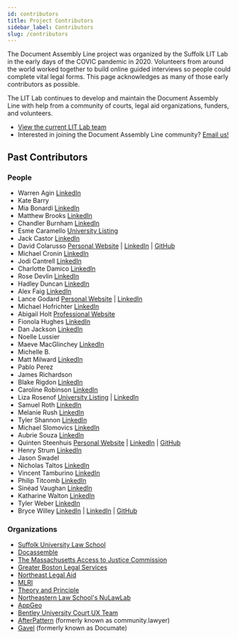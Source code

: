 ```yaml
---
id: contributors 
title: Project Contributors
sidebar_label: Contributors
slug: /contributors
---
```


The Document Assembly Line project was organized by the Suffolk LIT Lab in the early days of the COVIC pandemic in 2020. Volunteers from around the world worked together to build online guided interviews so people could complete vital legal forms. This page acknowledges as many of those early contributors as possible.

The LIT Lab continues to develop and maintain the Document Assembly Line with help from a community of courts, legal aid organizations, funders, and volunteers.

* [View the current LIT Lab team](https://suffolklitlab.org/team/)
* Interested in joining the Document Assembly Line community? [Email us!](mailto:litlab@suffolk.edu)

## Past Contributors

### People 

* Warren Agin [LinkedIn](https://www.linkedin.com/in/warren-e-agin-a50b0/)
* Kate Barry
* Mia Bonardi [LinkedIn](https://www.linkedin.com/in/miabonardi/)
* Matthew Brooks [LinkedIn](https://www.linkedin.com/in/matthew-brooks-he-him-ab944315/)
* Chandler Burnham [LinkedIn](https://www.linkedin.com/in/chandler-burnham/)
* Esme Caramello  [University Listing](https://hls.harvard.edu/faculty/directory/10132/Caramello)
* Jack Castor [LinkedIn](https://www.linkedin.com/in/jcastor/)
* David Colarusso [Personal Website](http://www.davidcolarusso.com/) | [LinkedIn](https://www.linkedin.com/in/colarusso/) | [GitHub](https://github.com/colarusso)
* Michael Cronin [LinkedIn](https://www.linkedin.com/in/michael-cronin-384608116)
* Jodi Cantrell [LinkedIn](https://www.linkedin.com/in/jodi-cantrell/)
* Charlotte Damico [LinkedIn](https://www.linkedin.com/in/charlottedamico/)
* Rose Devlin [LinkedIn](https://www.linkedin.com/in/rosedevlin/)
* Hadley Duncan [LinkedIn](https://www.linkedin.com/in/hadley-duncan-541a4364/)
* Alex Faig [LinkedIn](https://www.linkedin.com/in/alex-faig-6886b282/)
* Lance Godard [Personal Website](http://thegodardgroup.com/) | [LinkedIn](https://www.linkedin.com/in/lancegodard/)
* Michael Hofrichter [LinkedIn](https://twitter.com/mhofrichter)
* Abigail Holt [Professional Website](https://www.cobden.co.uk/barristers/abigail_holt/)
* Fionola Hughes [LinkedIn](https://www.linkedin.com/in/fionola-hughes-5b53701b2/)
* Dan Jackson [LinkedIn](https://www.linkedin.com/in/dan-jackson-66898513/)
* Noelle Lussier
* Maeve MacGlinchey [LinkedIn](https://www.linkedin.com/in/maevemacglinchey/)
* Michelle B.
* Matt Milward  [LinkedIn](https://www.linkedin.com/in/matthew-milward-1a605913b/)
* Pablo Perez
* James Richardson
* Blake Rigdon [LinkedIn](https://www.linkedin.com/in/blake-rigdon-96b899164/)
* Caroline Robinson [LinkedIn](https://www.linkedin.com/in/caroline-robinson-34708a3/)
* Liza Rosenof [University Listing](https://www.suffolk.edu/law/faculty-research/about-the-library/library-staff/liza-rosenof) | [LinkedIn](https://www.linkedin.com/in/liza-rosenof-70b1969b/)
* Samuel Roth [LinkedIn](https://www.linkedin.com/in/samuel-roth-b66464113/)
* Melanie Rush [LinkedIn](https://www.linkedin.com/in/melanie-rush-35a04a178/)
* Tyler Shannon [LinkedIn](https://www.linkedin.com/in/tylershannon/)
* Michael Slomovics [LinkedIn](https://www.linkedin.com/in/michaelslomovics/)
* Aubrie Souza [LinkedIn](https://www.linkedin.com/in/aubriesouza/)
* Quinten Steenhuis [Personal Website](https://www.nonprofittechy.com/) | [LinkedIn](https://www.linkedin.com/in/quintensteenhuis/) | [GitHub](https://github.com/nonprofittechy)
* Henry Strum [LinkedIn](https://www.linkedin.com/in/henry-sturm/)
* Jason Swadel
* Nicholas Taltos [LinkedIn](https://www.linkedin.com/in/nicholas-taltos-17aa07179/)
* Vincent Tamburino [LinkedIn](http://www.linkedin.com/in/vincenttamburino)
* Philip Titcomb [LinkedIn](https://www.linkedin.com/in/philip-titcomb/)
* Sinéad Vaughan [LinkedIn](https://www.linkedin.com/in/sin%C3%A9ad-vaughan-she-her-963788140/)
* Katharine Walton [LinkedIn](https://www.linkedin.com/in/katharine-walton/)
* Tyler Weber [LinkedIn](https://www.linkedin.com/in/tyler-weber-b70159147/)
* Bryce Willey [LinkedIn](https://brycewilley.xyz) | [LinkedIn](https://www.linkedin.com/in/bryce-willey-2a867989/) | [GitHub](https://github.com/BryceStevenWilley/)

### Organizations

* [Suffolk University Law School](https://www.suffolk.edu/law)
* [Docassemble](https://docassemble.org/docassemble)
* [The Massachusetts Access to Justice Commission](http://www.massa2j.org/a2j/)
* [Greater Boston Legal Services](https://www.gbls.org/)
* [Northeast Legal Aid](https://www.northeastlegalaid.org/)
* [MLRI](https://www.mlri.org/)
* [Theory and Principle](https://www.theoryandprinciple.com/)
* [Northeastern Law School's NuLawLab](https://www.nulawlab.org/)
* [AppGeo](https://www.appgeo.com/)
* [Bentley University Court UX Team](https://www.bentley.edu/academics/graduate-programs/masters-human-factors)
* [AfterPattern](https://afterpattern.com/) (formerly known as community.lawyer)
* [Gavel](https://gavel.io/) (formerly known as Documate)
